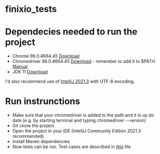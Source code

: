 # finixio_tests

# Dependecies needed to run the project
- Chrome 96.0.4664.45 [Download](https://www.google.com/intl/en_us/chrome/)
- Chromedriver 96.0.4664.45 [Download](https://chromedriver.storage.googleapis.com/index.html?path=96.0.4664.45/) - remember to add it to $PATH [Manual](https://zwbetz.com/download-chromedriver-binary-and-add-to-your-path-for-automated-functional-testing/)
- JDK 11 [Download](https://docs.oracle.com/en/java/javase/11/install/installation-jdk-linux-platforms.html#GUID-4A6BD592-1840-4BB4-A758-4CD49E9EE88B)

I'd also recommend use of [IntelliJ 2021.3](https://www.jetbrains.com/idea/download/#section=linux) with UTF-8 encoding.

# Run instrunctions
- Make sure that your chromedriver is added to the path and it is up do date (e.g. by starting terminal and typing chromedriver --version)
- Git clone the project
- Open the project in your IDE (IntelliJ Community Edition 2021.3 recommended)
- Install Maven dependencies
- Now tests can be run. Test cases are described in [this](https://docs.google.com/spreadsheets/d/1rqzU-SR0StQcbfq2u8zTjKuYH83xqXX81hs_ik2yCeU/edit?usp=sharing) file
